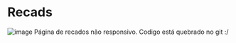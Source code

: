 # Recads

![image](https://user-images.githubusercontent.com/52748492/225931217-562af487-b225-4604-aba7-78ffcde98c10.png)
Página de recados não responsivo.
Codigo está quebrado no git :/
